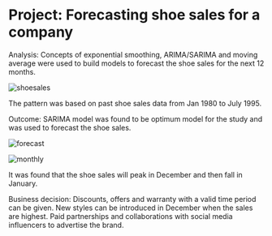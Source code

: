 # Project: Forecasting shoe sales for a company

Analysis: Concepts of exponential smoothing, ARIMA/SARIMA and moving average were used to build models to forecast the shoe sales for the next 12 months. 

![shoesales](https://user-images.githubusercontent.com/122913145/213244791-03d7b2b6-09d8-4a47-9046-0795c8006945.png)

The pattern was based on past shoe sales data from Jan 1980 to July 1995.

Outcome: SARIMA model was found to be optimum model for the study and was used to forecast the shoe sales. 

![forecast](https://user-images.githubusercontent.com/122913145/213244830-7bcb2fad-d320-4cad-9297-59cc94fe1992.png)

![monthly](https://user-images.githubusercontent.com/122913145/213245414-51dda51a-8e7a-49f4-8af4-b90ef2ea8f62.png)

It was found that the shoe sales will peak in December and then fall in January.

Business decision: Discounts, offers and warranty with a valid time period can be given. New styles can be introduced in December when the sales are highest. Paid partnerships and collaborations with social media influencers to advertise the brand.
